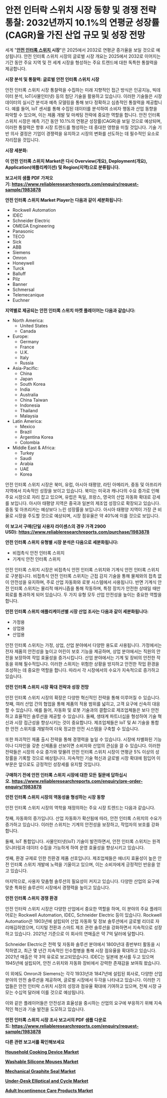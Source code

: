 <p><h1>안전 인터락 스위치 시장 동향 및 경쟁 전략 통찰: 2032년까지 10.1%의 연평균 성장률(CAGR)을 가진 산업 규모 및 성장 전망</h1></p><p>세계 "<strong><a href="https://www.reliableresearchreports.com/safety-interlock-switches-r1983878?utm_campaign=105&utm_medium=8&utm_source=Github&utm_content=ia&utm_term=06042025&utm_id=safety-interlock-switches">안전 인터록 스위치&nbsp;</a></strong><strong>시장</strong>"은 2025에서 2032로 연평균 증가율을 보일 것으로 예상됩니다. 안전 인터록 스위치 시장의 글로벌 시장 개요는 2025에서 2032로 이어지는 기간 동안 주요 지역 및 전 세계 시장을 형성하는 주요 트렌드에 대한 독특한 통찰력을 제공합니다.</p>
<p><strong>시장 분석 및 통찰력: 글로벌 안전 인터록 스위치 시장</strong></p>
<p><p>안전 인터록 스위치 시장 통찰력을 수집하는 미래 지향적인 접근 방식은 인공지능, 빅데이터 분석, IoT(사물인터넷) 등의 첨단 기술을 활용하고 있습니다. 이러한 기술들은 시장 데이터의 실시간 분석과 예측 모델링을 통해 보다 정확하고 심층적인 통찰력을 제공합니다. 예를 들어, IoT 센서를 통해 수집된 데이터를 분석하여 소비자 행동과 산업 동향을 파악할 수 있으며, 이는 제품 개발 및 마케팅 전략에 중요한 역할을 합니다. 안전 인터록 스위치 시장은 예측 기간 동안 10.1%의 연평균 성장률(CAGR)을 보일 것으로 예상되며, 이러한 통찰력은 향후 시장 트렌드를 형성하는 데 중대한 영향을 미칠 것입니다. 기술 기반 의사 결정은 기업이 경쟁력을 유지하고 시장의 변화를 선도하는 데 필수적인 요소로 자리잡을 것입니다.</p><a href="%7CAUTHORITHY_DOMAIN_URL%7C?utm_campaign=105&utm_medium=8&utm_source=Github&utm_content=ia&utm_term=06042025&utm_id=safety-interlock-switches"></a></p>
<p><strong>시장 세분화:</strong></p>
<p><strong>이 안전 인터록 스위치 Market은 다시 Overview(개요), Deployment(개요), Application(애플리케이션) 및 Region(지역)으로 분류됩니다.</strong></p>
<p><strong>보고서의 샘플 PDF 가져오기:&nbsp;<a href="https://www.reliableresearchreports.com/enquiry/request-sample/1983878?utm_campaign=105&utm_medium=8&utm_source=Github&utm_content=ia&utm_term=06042025&utm_id=safety-interlock-switches">https://www.reliableresearchreports.com/enquiry/request-sample/1983878</a></strong><strong></strong></p>
<p><strong>안전 인터록 스위치 Market Player는 다음과 같이 세분화됩니다:</strong></p>
<p><ul><li>Rockwell Automation</li><li>IDEC</li><li>Schneider Electric</li><li>OMEGA Engineering</li><li>Panasonic</li><li>TECO</li><li>Sick</li><li>ABB</li><li>Siemens</li><li>Omron</li><li>Honeywell</li><li>Turck</li><li>Balluff</li><li>Pilz</li><li>Banner</li><li>Schmersal</li><li>Telemecanique</li><li>Euchner</li></ul></p>
<p><strong>지역별로 제공되는 안전 인터록 스위치 마켓 플레이어는 다음과 같습니다:</strong></p>
<p><ul>
    <li>
        North America:
        <ul>
            <li>United States</li>
            <li>Canada</li>
        </ul>
    </li>
    <li>
        Europe:
        <ul>
            <li>Germany</li>
            <li>France</li>
            <li>U.K.</li>
            <li>Italy</li>
            <li>Russia</li>
        </ul>
    </li>
    <li>
        Asia-Pacific:
        <ul>
            <li>China</li>
            <li>Japan</li>
            <li>South Korea</li>
            <li>India</li>
            <li>Australia</li>
            <li>China Taiwan</li>
            <li>Indonesia</li>
            <li>Thailand</li>
            <li>Malaysia</li>
        </ul>
    </li>
    <li>
        Latin America:
        <ul>
            <li>Mexico</li>
            <li>Brazil</li>
            <li>Argentina Korea</li>
            <li>Colombia</li>
        </ul>
    </li>
    <li>
        Middle East & Africa:
        <ul>
            <li>Turkey</li>
            <li>Saudi</li>
            <li>Arabia</li>
            <li>UAE</li>
            <li>Korea</li>
        </ul>
    </li>
    </ul></p>
<p><p>안전 인터록 스위치 시장은 북미, 유럽, 아시아 태평양, 라틴 아메리카, 중동 및 아프리카 지역에서 지속적인 성장을 보이고 있습니다. 북미는 미국과 캐나다의 수요 증가로 인해 주요 시장으로 자리 잡고 있으며, 유럽은 독일, 프랑스, 영국의 산업 자동화 확대로 강세를 보입니다. 아시아 태평양 지역은 중국과 일본의 제조업 성장으로 확장되고 있습니다. 중동 및 아프리카는 예상보다 느린 성장률을 보입니다. 아시아 태평양 지역이 가장 큰 비율로 시장을 주도할 것으로 예상되며, 시장 점유율은 약 40%에 이를 것으로 보입니다.</p></p>
<p><strong>이 보고서 구매(단일 사용자 라이센스의 경우 가격 2900 USD):&nbsp;<a href="https://www.reliableresearchreports.com/purchase/1983878?utm_campaign=105&utm_medium=8&utm_source=Github&utm_content=ia&utm_term=06042025&utm_id=safety-interlock-switches">https://www.reliableresearchreports.com/purchase/1983878</a></strong></p>
<p><strong>안전 인터록 스위치 유형별 시장 분석은 다음으로 세분화됩니다:</strong></p>
<p><ul><li>비접촉식 안전 인터록 스위치</li><li>기계식 안전 인터록 스위치</li></ul></p>
<p><p>안전 인터록 스위치 시장은 비접촉식 안전 인터록 스위치와 기계식 안전 인터록 스위치로 구분됩니다. 비접촉식 안전 인터록 스위치는 근접 감지 기술을 통해 물체와의 접촉 없이 안전성을 유지하며, 주로 산업 자동화와 로봇 시스템에서 사용됩니다. 반면 기계식 안전 인터록 스위치는 물리적 매커니즘을 통해 작동하며, 특정 장치가 안전한 상태일 때만 회로를 통과하게 되어 있습니다. 두 가지 유형 모두 산업 안전성을 높이는 중요한 역할을 합니다.</p></p>
<p><strong>안전 인터록 스위치 애플리케이션별 시장 산업 조사는 다음과 같이 세분화됩니다:</strong></p>
<p><ul><li>가정용</li><li>상업용</li><li>산업용</li></ul></p>
<p><p>안전 인터록 스위치는 가정, 상업, 산업 분야에서 다양한 용도로 사용됩니다. 가정에서는 전자 제품의 안전성을 높이고 어린이 보호 기능을 제공하며, 상업 분야에서는 직원의 안전을 보장하여 작업 효율성을 증가시킵니다. 산업 분야에서는 기계 및 장비의 안전한 작동을 위해 필수적입니다. 이러한 스위치는 위험한 상황을 방지하고 안전한 작업 환경을 조성하는 데 중요한 역할을 합니다. 따라서 각 시장에서의 수요가 지속적으로 증가하고 있습니다.</p></p>
<p><strong>안전 인터록 스위치 시장 확대 전략과 성장 전망</strong></p>
<p><p>안전 인터록 스위치 시장의 확장은 다양한 혁신적인 전략을 통해 이루어질 수 있습니다. 첫째, 여러 산업 간의 협업을 통해 제품의 적용 범위를 넓히고, 고객 요구에 신속히 대응할 수 있습니다. 예를 들어, 자동화 및 로봇 기술과의 결합으로 제조업체들은 보다 안전하고 효율적인 솔루션을 제공할 수 있습니다. 둘째, 생태계 파트너십을 형성하여 기술 혁신과 시장 접근성을 향상시키는 것이 중요합니다. 제조업체들은 IoT 및 AI 기술을 통합한 안전 스위치를 개발하여 더욱 정교한 안전 시스템을 구축할 수 있습니다.</p><p>또한 파괴적인 제품 출시 전략을 통해 경쟁력을 높일 수 있습니다. 시장에 차별화된 기능이나 디자인을 갖춘 신제품을 선보이면 소비자와 산업의 관심을 끌 수 있습니다. 이러한 전략들은 시장의 수요 증가와 맞물려 안전 인터록 스위치 시장이 연평균 5% 이상의 성장률을 기록할 것으로 예상됩니다. 지속적인 기술 혁신과 글로벌 시장 확대에 힘입어 이 부문은 앞으로도 긍정적인 성장세를 유지할 것입니다.</p></p>
<p><strong>구매하기 전에 안전 인터록 스위치 시장에 대한 모든 질문에 답하십시오.&nbsp;<a href="https://www.reliableresearchreports.com/enquiry/pre-order-enquiry/1983878?utm_campaign=105&utm_medium=8&utm_source=Github&utm_content=ia&utm_term=06042025&utm_id=safety-interlock-switches">https://www.reliableresearchreports.com/enquiry/pre-order-enquiry/1983878</a></strong><strong></strong></p>
<p><strong>안전 인터록 스위치 시장의 역동성을 형성하는 시장 동향</strong></p>
<p><p>안전 인터록 스위치 시장의 역학을 재정의하는 주요 시장 트렌드는 다음과 같습니다. </p><p>첫째, 자동화의 증가입니다. 산업 자동화가 확산됨에 따라, 안전 인터록 스위치의 수요가 증가하고 있습니다. 이러한 스위치는 기계의 안전성을 보장하고, 작업자의 보호를 강화합니다. </p><p>둘째, IoT 통합입니다. 사물인터넷(IoT) 기술이 발전하면서, 안전 인터록 스위치는 원격 모니터링과 데이터 수집을 가능하게 하여 운영 효율성을 향상시키고 있습니다. </p><p>셋째, 환경 규제로 인한 친환경 제품 선호입니다. 제조업체들은 에너지 효율성이 높은 안전 인터록 스위치 개발에 노력을 기울이고 있으며, 이는 소비자에게 긍정적인 반응을 얻고 있습니다. </p><p>마지막으로, 사용자 맞춤형 솔루션의 필요성이 커지고 있습니다. 다양한 산업의 요구에 맞춘 특화된 솔루션이 시장에서 경쟁력을 높이고 있습니다.</p></p>
<p><strong>안전 인터록 스위치 경쟁 환경</strong></p>
<p><p>안전 인터락 스위치 시장은 다양한 산업에서 중요한 역할을 하며, 이 분야의 주요 플레이어로는 Rockwell Automation, IDEC, Schneider Electric 등이 있습니다. Rockwell Automation은 1903년에 설립되어 산업 자동화 및 정보 솔루션에서 글로벌 리더로 자리매김하였으며, 디지털 전환과 스마트 제조 관련 솔루션을 강화하면서 지속적으로 성장하고 있습니다. 2021년 기준으로 이 회사의 연매출은 약 7억 달러에 달합니다.</p><p>Schneider Electric은 전력 및 자동화 솔루션 분야에서 1800년대 중반부터 활동을 시작하였고, 최근 몇 년간 지속적인 인수합병을 통해 시장 점유율을 확대하고 있습니다. 2021년 매출은 약 3억 유로로 보고되었습니다. IDEC는 일본에 본사를 두고 있으며 1945년에 설립되어, 안전 스위치와 자동화 장비에서 강력한 존재감을 보여줘 왔습니다.</p><p>이 외에도 Omron과 Siemens는 각각 1933년과 1847년에 설립된 회사로, 다양한 산업 분야의 안전 솔루션을 제공하며, 글로벌 시장에서 두각을 나타내고 있습니다. 이러한 기업들은 안전 인터락 스위치 시장의 성장과 점유율 확대에 기여하고 있으며, 전체 시장 규모는 수십억 달러에 이를 것으로 예상됩니다. </p><p>이와 같은 플레이어들은 안전성과 효율성을 중시하는 산업의 요구에 부응하기 위해 지속적인 혁신과 기술 발전을 도모하고 있습니다.</p></p>
<p><strong>안전 인터록 스위치 시장 조사 보고서의 PDF 샘플 다운로드:&nbsp;<a href="https://www.reliableresearchreports.com/enquiry/request-sample/1983878?utm_campaign=105&utm_medium=8&utm_source=Github&utm_content=ia&utm_term=06042025&utm_id=safety-interlock-switches">https://www.reliableresearchreports.com/enquiry/request-sample/1983878</a></strong></p>
<p><strong></strong></p>
<p><strong></strong></p>
<p><strong></strong></p>
<p><strong></strong></p>
<p><strong>다른 관련 보고서를 확인해보세요</strong></p>
<p><strong><p><a href="https://github.com/reahmmunises/Market-Research-Report-List-1/blob/main/household-cooking-device-market.md?utm_campaign=105&utm_medium=8&utm_source=Github&utm_content=ia&utm_term=06042025&utm_id=safety-interlock-switches">Household Cooking Device Market</a></p><p><a href="https://github.com/pilukypalis/Market-Research-Report-List-1/blob/main/washable-silicone-mouses-market.md?utm_campaign=105&utm_medium=8&utm_source=Github&utm_content=ia&utm_term=06042025&utm_id=safety-interlock-switches">Washable Silicone Mouses Market</a></p><p><a href="https://github.com/moratronak3q/Market-Research-Report-List-1/blob/main/mechanical-graphite-seal-market.md?utm_campaign=105&utm_medium=8&utm_source=Github&utm_content=ia&utm_term=06042025&utm_id=safety-interlock-switches">Mechanical Graphite Seal Market</a></p><p><a href="https://github.com/jugutstam/Market-Research-Report-List-1/blob/main/under-desk-elliptical-and-cycle-market.md?utm_campaign=105&utm_medium=8&utm_source=Github&utm_content=ia&utm_term=06042025&utm_id=safety-interlock-switches">Under-Desk Elliptical and Cycle Market</a></p><p><a href="https://github.com/latzerelfigo48/Market-Research-Report-List-1/blob/main/adult-incontinence-care-products-market.md?utm_campaign=105&utm_medium=8&utm_source=Github&utm_content=ia&utm_term=06042025&utm_id=safety-interlock-switches">Adult Incontinence Care Products Market</a></p></strong></p>